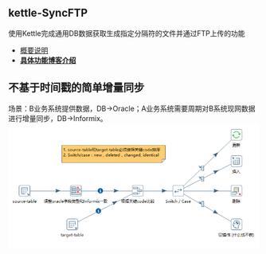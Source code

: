 ## kettle-SyncFTP
使用Kettle完成通用DB数据获取生成指定分隔符的文件并通过FTP上传的功能

* [概要说明](./Sample-FTP/readme.md)
* [**具体功能博客介绍**](https://www.cnblogs.com/missfox18/p/7642026.html)


## 不基于时间戳的简单增量同步
场景：B业务系统提供数据，DB->Oracle；A业务系统需要周期对B系统现网数据进行增量同步，DB->Informix。
![](./Sync-incremental/sync-incremental.png)
